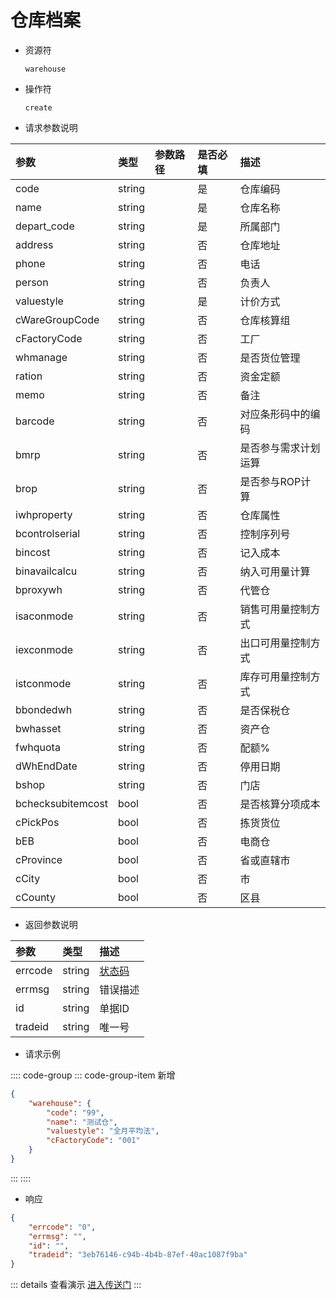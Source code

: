 # 仓库档案

- 资源符

  `warehouse`
  
- 操作符

  `create`

- 请求参数说明

|参数|类型|参数路径|是否必填|描述|
|:-|:-|:-|:-|:-|
|code|string||是|仓库编码|
|name|string||是|仓库名称|
|depart_code|string||是|所属部门|
|address|string||否|仓库地址|
|phone|string||否|电话|
|person|string||否|负责人|
|valuestyle|string||是|计价方式|
|cWareGroupCode|string||否|仓库核算组|
|cFactoryCode|string||否|工厂|
|whmanage|string||否|是否货位管理|
|ration|string||否|资金定额|
|memo|string||否|备注|
|barcode|string||否|对应条形码中的编码|
|bmrp|string||否|是否参与需求计划运算|
|brop|string||否|是否参与ROP计算|
|iwhproperty|string||否|仓库属性|
|bcontrolserial|string||否|控制序列号|
|bincost|string||否|记入成本|
|binavailcalcu|string||否|纳入可用量计算|
|bproxywh|string||否|代管仓|
|isaconmode|string||否|销售可用量控制方式|
|iexconmode|string||否|出口可用量控制方式|
|istconmode|string||否|库存可用量控制方式|
|bbondedwh|string||否|是否保税仓|
|bwhasset|string||否|资产仓|
|fwhquota|string||否|配额%|
|dWhEndDate|string||否|停用日期|
|bshop|string||否|门店|
|bchecksubitemcost|bool||否|是否核算分项成本|
|cPickPos|bool||否|拣货货位|
|bEB|bool||否|电商仓|
|cProvince|bool||否|省或直辖市|
|cCity|bool||否|市|
|cCounty|bool||否|区县|

- 返回参数说明

|参数|类型|描述|
|:-|:-|:-|
|errcode|string|[状态码](./../error.md)|
|errmsg|string|错误描述|
|id|string|单据ID|
|tradeid|string|唯一号|

- 请求示例

:::: code-group
::: code-group-item 新增

```json
{
    "warehouse": {
        "code": "99",
        "name": "测试仓",
        "valuestyle": "全月平均法",
        "cFactoryCode": "001"
    }
}
```

:::
::::

- 响应

```json
{
    "errcode": "0",
    "errmsg": "",
    "id": "",
    "tradeid": "3eb76146-c94b-4b4b-87ef-40ac1087f9ba"
}
```

::: details 查看演示
[进入传送门](/images/yonyou/gif/warehouse.gif)
:::
